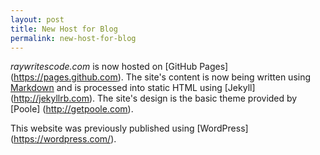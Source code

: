 ```yaml
---
layout: post
title: New Host for Blog 
permalink: new-host-for-blog
---
```


*raywritescode.com* is now hosted on [GitHub Pages] (https://pages.github.com). The site's content is now being written using [Markdown](http://en.wikipedia.org/wiki/Markdown) and is processed into static HTML using [Jekyll] (http://jekyllrb.com). The site's design is the basic theme provided by [Poole] (http://getpoole.com). 

This website was previously published using [WordPress] (https://wordpress.com/). 
